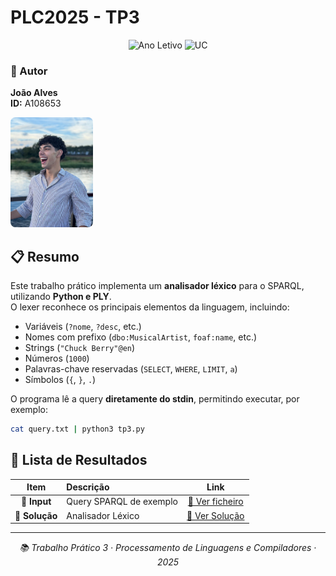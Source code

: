 # PLC2025 - TP3

<div align="center">

![Ano Letivo](https://img.shields.io/badge/Ano%20Letivo-2025-green)
![UC](https://img.shields.io/badge/UC-PLC-orange)

</div>

### 👤 Autor

<div align="left">

**João Alves**  
**ID:** A108653

<img src="../me.jpg" width="132" height="176" alt="Foto de João Alves" style="border-radius: 8px;">

</div>

## 📋 Resumo

Este trabalho prático implementa um **analisador léxico** para o SPARQL, utilizando **Python e PLY**.  
O lexer reconhece os principais elementos da linguagem, incluindo:

- Variáveis (`?nome`, `?desc`, etc.)  
- Nomes com prefixo (`dbo:MusicalArtist`, `foaf:name`, etc.)  
- Strings (`"Chuck Berry"@en`)  
- Números (`1000`)  
- Palavras-chave reservadas (`SELECT`, `WHERE`, `LIMIT`, `a`)  
- Símbolos (`{`, `}`, `.`)  

O programa lê a query **diretamente do stdin**, permitindo executar, por exemplo:

```bash
cat query.txt | python3 tp3.py
```

## 📂 Lista de Resultados

| Item | Descrição | Link |
|:---:|:---|:---:|
| **📄 Input** | Query SPARQL de exemplo | [🔗 Ver ficheiro](./query.txt) |
| **📄 Solução** | Analisador Léxico | [🔗 Ver Solução](./tp3.py) |

---

<div align="center">

*📚 Trabalho Prático 3 · Processamento de Linguagens e Compiladores · 2025*

</div>